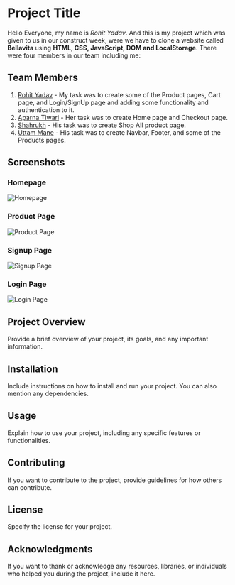
# Project Title

Hello Everyone, my name is *Rohit Yadav*. And this is my project which was given to us in our construct week, were we have to clone a website called **Bellavita** using **HTML, CSS, JavaScript, DOM and LocalStorage**.
There were four members in our team including me:
## Team Members

1. [Rohit Yadav](#) - My task was to create some of the Product pages, Cart page, and Login/SignUp page and adding some functionality and authentication to it.
2. [Aparna Tiwari](#) - Her task was to create Home page and Checkout page.
3. [Shahrukh](#) - His task was to create Shop All product page.
4. [Uttam Mane](#) - His task was to create Navbar, Footer, and some of the Products pages.

## Screenshots

### Homepage
![Homepage](url_to_homepage_image)

### Product Page
![Product Page](url_to_product_page_image)

### Signup Page
![Signup Page](url_to_signup_page_image)

### Login Page
![Login Page](url_to_login_page_image)

## Project Overview

Provide a brief overview of your project, its goals, and any important information.

## Installation

Include instructions on how to install and run your project. You can also mention any dependencies.

## Usage

Explain how to use your project, including any specific features or functionalities.

## Contributing

If you want to contribute to the project, provide guidelines for how others can contribute.

## License

Specify the license for your project.

## Acknowledgments

If you want to thank or acknowledge any resources, libraries, or individuals who helped you during the project, include it here.
